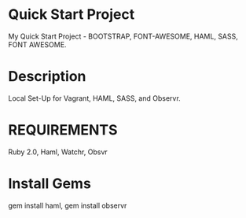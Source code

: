 # Quick Start Project
My Quick Start Project - BOOTSTRAP, FONT-AWESOME, HAML, SASS, FONT AWESOME. 

# Description
Local Set-Up for Vagrant, HAML, SASS, and Observr.

# REQUIREMENTS
  Ruby 2.0,
  Haml,
  Watchr,
  Obsvr

# Install Gems
  gem install haml, 
  gem install observr 
